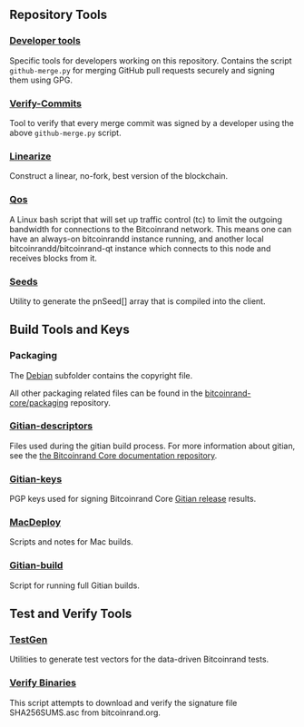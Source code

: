 Repository Tools
---------------------

### [Developer tools](/contrib/devtools) ###
Specific tools for developers working on this repository.
Contains the script `github-merge.py` for merging GitHub pull requests securely and signing them using GPG.

### [Verify-Commits](/contrib/verify-commits) ###
Tool to verify that every merge commit was signed by a developer using the above `github-merge.py` script.

### [Linearize](/contrib/linearize) ###
Construct a linear, no-fork, best version of the blockchain.

### [Qos](/contrib/qos) ###

A Linux bash script that will set up traffic control (tc) to limit the outgoing bandwidth for connections to the Bitcoinrand network. This means one can have an always-on bitcoinrandd instance running, and another local bitcoinrandd/bitcoinrand-qt instance which connects to this node and receives blocks from it.

### [Seeds](/contrib/seeds) ###
Utility to generate the pnSeed[] array that is compiled into the client.

Build Tools and Keys
---------------------

### Packaging ###
The [Debian](/contrib/debian) subfolder contains the copyright file.

All other packaging related files can be found in the [bitcoinrand-core/packaging](https://github.com/bitcoinrand-core/packaging) repository.

### [Gitian-descriptors](/contrib/gitian-descriptors) ###
Files used during the gitian build process. For more information about gitian, see the [the Bitcoinrand Core documentation repository](https://github.com/bitcoinrand-core/docs).

### [Gitian-keys](/contrib/gitian-keys)
PGP keys used for signing Bitcoinrand Core [Gitian release](/doc/release-process.md) results.

### [MacDeploy](/contrib/macdeploy) ###
Scripts and notes for Mac builds. 

### [Gitian-build](/contrib/gitian-build.py) ###
Script for running full Gitian builds.

Test and Verify Tools 
---------------------

### [TestGen](/contrib/testgen) ###
Utilities to generate test vectors for the data-driven Bitcoinrand tests.

### [Verify Binaries](/contrib/verifybinaries) ###
This script attempts to download and verify the signature file SHA256SUMS.asc from bitcoinrand.org.
